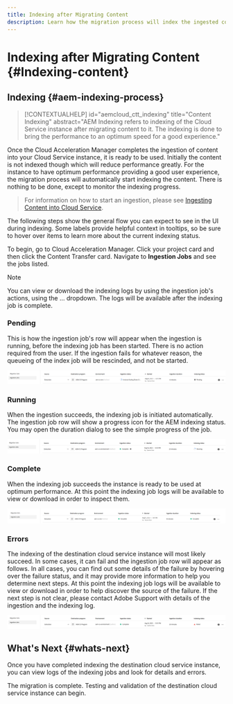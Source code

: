 ```yaml
---
title: Indexing after Migrating Content
description: Learn how the migration process will index the ingested content on the destination Cloud Service instance.
---
```

# Indexing after Migrating Content {#Indexing-content}

## Indexing {#aem-indexing-process}

>[!CONTEXTUALHELP]
>id="aemcloud_ctt_indexing"
>title="Content Indexing"
>abstract="AEM Indexing refers to indexing of the Cloud Service instance after migrating content to it. The indexing is done to bring the performance to an optimum speed for a good experience."

Once the Cloud Acceleration Manager completes the ingestion of content into your Cloud Service instance, it is ready to be used. Initially
the content is not indexed though which will reduce performance greatly. For the instance to have optimum performance providing a good user
experience, the migration process will automatically start indexing the content. There is nothing to be done, except to monitor the indexing
progress.

> For information on how to start an ingestion, please see [Ingesting Content into Cloud Service](/help/journey-migration/content-transfer-tool/using-content-transfer-tool/ingesting-content.md).

The following steps show the general flow you can expect to see in the UI during indexing. Some labels provide helpful context in
tooltips, so be sure to hover over items to learn more about the current indexing status.

To begin, go to Cloud Acceleration Manager. Click your project card and then click the Content Transfer card. Navigate to **Ingestion Jobs** 
and see the jobs listed.

>[!NOTE]
>You can view or download the indexing logs by using the ingestion job's actions, using the ... dropdown. The logs will be available after
>the indexing job is complete.

### Pending

This is how the ingestion job's row will appear when the ingestion is running, before the indexing job has been started. There is no action
required from the user. If the ingestion fails for whatever reason, the queueing of the index job will be rescinded, and not be started.

![image](/help/journey-migration/content-transfer-tool/assets-indexing/pending.png)

### Running

When the ingestion succeeds, the indexing job is initiated automatically. The ingestion job row will show a progress icon for the AEM indexing
status. You may open the duration dialog to see the simple progress of the job. 

![image](/help/journey-migration/content-transfer-tool/assets-indexing/running.png)

### Complete

When the indexing job succeeds the instance is ready to be used at optimum performance. At this point the indexing job logs
will be available to view or download in order to inspect them.

![image](/help/journey-migration/content-transfer-tool/assets-indexing/complete.png)

### Errors

The indexing of the destination cloud service instance will most likely succeed. In some cases, it can fail and the ingestion job row will
appear as follows. In all cases, you can find out some details of the failure by hovering over the failure status, and it may provide
more information to help you determine next steps. At this point the indexing job logs will be available to view or download in order to
help discover the source of the failure. If the next step is not clear, please contact Adobe Support with details of the ingestion and
the indexing log.

![image](/help/journey-migration/content-transfer-tool/assets-indexing/failed.png)

## What's Next {#whats-next}

Once you have completed indexing the destination cloud service instance, you can view logs of the indexing jobs and look for details and
errors.

The migration is complete. Testing and validation of the destination cloud service instance can begin. 

